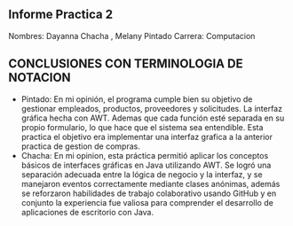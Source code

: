 ## Informe Practica 2

Nombres: Dayanna Chacha , Melany Pintado
Carrera: Computacion
##  CONCLUSIONES CON TERMINOLOGIA DE NOTACION 

 - Pintado: En mi opinión, el programa cumple bien su objetivo de gestionar empleados, productos, proveedores y solicitudes. La interfaz gráfica hecha con AWT. Ademas que cada función esté separada en su propio formulario, lo que hace que el sistema sea entendible. Esta practica el objetivo era implementar una interfaz grafica a la anterior practica de gestion de compras.
 - Chacha: En mi opinion, esta práctica permitió aplicar los conceptos básicos de interfaces gráficas en Java utilizando AWT. Se logró una separación adecuada entre la lógica de negocio y la interfaz, y se manejaron eventos correctamente mediante clases anónimas, además se reforzaron habilidades de trabajo colaborativo usando GitHub y en conjunto la experiencia fue valiosa para comprender el desarrollo de aplicaciones de escritorio con Java.


